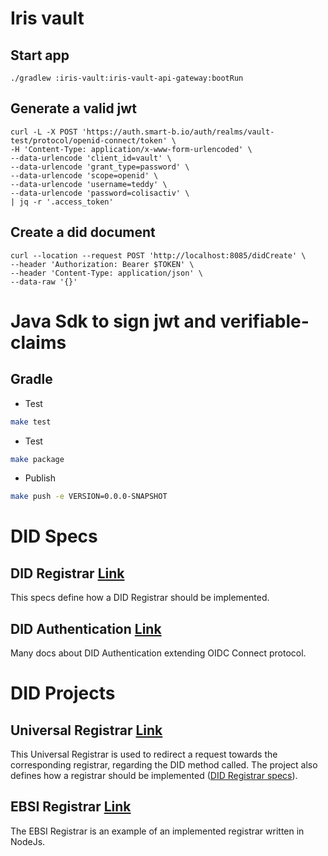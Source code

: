 # Iris vault

## Start app

```
./gradlew :iris-vault:iris-vault-api-gateway:bootRun
```

## Generate a valid jwt
```
curl -L -X POST 'https://auth.smart-b.io/auth/realms/vault-test/protocol/openid-connect/token' \
-H 'Content-Type: application/x-www-form-urlencoded' \
--data-urlencode 'client_id=vault' \
--data-urlencode 'grant_type=password' \
--data-urlencode 'scope=openid' \
--data-urlencode 'username=teddy' \
--data-urlencode 'password=colisactiv' \
| jq -r '.access_token'
```

## Create a did document
```
curl --location --request POST 'http://localhost:8085/didCreate' \
--header 'Authorization: Bearer $TOKEN' \
--header 'Content-Type: application/json' \
--data-raw '{}'
```

# Java Sdk to sign jwt and verifiable-claims

## Gradle

 * Test
 ```bash
make test 
```

 * Test
 ```bash
make package 
```

 * Publish
 ```bash
make push -e VERSION=0.0.0-SNAPSHOT
```

# DID Specs

## DID Registrar [Link](https://identity.foundation/did-registration) 
This specs define how a DID Registrar should be implemented.

## DID Authentication [Link](https://identity.foundation/working-groups/authentication.html)
Many docs about DID Authentication extending OIDC Connect protocol.

# DID Projects

## Universal Registrar [Link](https://github.com/decentralized-identity/universal-registrar)
This Universal Registrar is used to redirect a request towards the corresponding registrar, regarding the DID method called. 
The project also defines how a registrar should be implemented ([DID Registrar specs](https://identity.foundation/did-registration/#storesecrets-option)).

## EBSI Registrar [Link](https://github.com/decentralized-identity/uni-registrar-driver-did-ebsi)
The EBSI Registrar is an example of an implemented registrar written in NodeJs.
